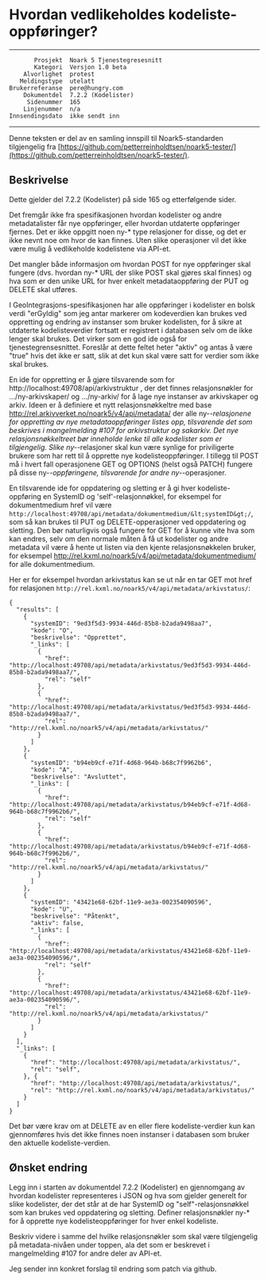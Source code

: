 Hvordan vedlikeholdes kodeliste-oppføringer?
============================================

 ------------------  ---------------------------------
           Prosjekt  Noark 5 Tjenestegresesnitt
           Kategori  Versjon 1.0 beta
        Alvorlighet  protest
       Meldingstype  utelatt
    Brukerreferanse  pere@hungry.com
        Dokumentdel  7.2.2 (Kodelister)
         Sidenummer  165
        Linjenummer  n/a
    Innsendingsdato  ikke sendt inn
 ------------------  ---------------------------------

Denne teksten er del av en samling innspill til Noark5-standarden
tilgjengelig fra [https://github.com/petterreinholdtsen/noark5-tester/](https://github.com/petterreinholdtsen/noark5-tester/).

Beskrivelse
-----------

Dette gjelder del 7.2.2 (Kodelister) på side 165 og etterfølgende
sider.

Det fremgår ikke fra spesifikasjonen hvordan kodelister og andre
metadatalister får nye oppføringer, eller hvordan utdaterte
oppføringer fjernes.  Det er ikke oppgitt noen ny-* type relasjoner
for disse, og det er ikke nevnt noe om hvor de kan finnes.  Uten slike
operasjoner vil det ikke være mulig å vedlikeholde kodelistene via
API-et.

Det mangler både informasjon om hvordan POST for nye oppføringer skal
fungere (dvs. hvordan ny-* URL der slike POST skal gjøres skal finnes)
og hva som er den unike URL for hver enkelt metadataoppføring der PUT
og DELETE skal utføres.

I GeoIntegrasjons-spesifikasjonen har alle oppføringer i kodelister
en bolsk verdi "erGyldig" som jeg antar markerer om kodeverdien kan
brukes ved oppretting og endring av instanser som bruker kodelisten,
for å sikre at utdaterte kodelisteverdier fortsatt er registrert i
databasen selv om de ikke lenger skal brukes.  Det virker som en god
ide også for tjenestegrensesnittet.  Foreslår at dette feltet heter
"aktiv" og antas å være "true" hvis det ikke er satt, slik at det kun
skal være satt for verdier som ikke skal brukes.

En ide for oppretting er å gjøre tilsvarende som for
http://localhost:49708/api/arkivstruktur , der det
finnes relasjonsnøkler for .../ny-arkivskaper/ og .../ny-arkiv/ for å
lage nye instanser av arkivskaper og arkiv.  Ideen er å definiere et
nytt relasjonsnøkkeltre med base
http://rel.arkivverket.no/noark5/v4/api/metadata/ der alle
ny-*-relasjonene for oppretting av nye metadataoppføringer listes opp,
tilsvarende det som beskrives i mangelmelding #107 for arkivstruktur
og sakarkiv.  Det nye relasjonsnøkkeltreet bør inneholde lenke til
alle kodelister som er tilgjengelig.  Slike ny-*-relasjoner skal kun
være synlige for priviligerte brukere som har rett til å opprette nye
kodelisteoppføringer.  I tillegg til POST må i hvert fall operasjonene
GET og OPTIONS (helst også PATCH) fungere på disse ny-*-oppføringene,
tilsvarende for andre ny-*-operasjoner.

En tilsvarende ide for oppdatering og sletting er å gi hver
kodeliste-oppføring en SystemID og 'self'-relasjonnøkkel, for eksempel
for dokumentmedium href vil være
`http://localhost:49708/api/metadata/dokumentmedium/&lt;systemID&gt;/`,
som så kan brukes til PUT og DELETE-opperasjoner ved oppdatering og
sletting.  Den bør naturligvis også fungere for GET for å kunne vite
hva som kan endres, selv om den normale måten å få ut kodelister og
andre metadata vil være å hente ut listen via den kjente
relasjonsnøkkelen bruker, for eksempel
http://rel.kxml.no/noark5/v4/api/metadata/dokumentmedium/ for alle
dokumentmedium.

Her er for eksempel hvordan arkivstatus kan se ut når en tar GET mot
href for relasjonen
`http://rel.kxml.no/noark5/v4/api/metadata/arkivstatus/`:


```
{
  "results": [
    {
      "systemID": "9ed3f5d3-9934-446d-85b8-b2ada9498aa7",
      "kode": "O",
      "beskrivelse": "Opprettet",
      "_links": [
        {
          "href": "http://localhost:49708/api/metadata/arkivstatus/9ed3f5d3-9934-446d-85b8-b2ada9498aa7/",
          "rel": "self"
        },
        {
          "href": "http://localhost:49708/api/metadata/arkivstatus/9ed3f5d3-9934-446d-85b8-b2ada9498aa7/",
          "rel": "http://rel.kxml.no/noark5/v4/api/metadata/arkivstatus/"
        }
      ]
    },
    {
      "systemID": "b94eb9cf-e71f-4d68-964b-b68c7f9962b6",
      "kode": "A",
      "beskrivelse": "Avsluttet",
      "_links": [
        {
          "href": "http://localhost:49708/api/metadata/arkivstatus/b94eb9cf-e71f-4d68-964b-b68c7f9962b6/",
          "rel": "self"
        },
        {
          "href": "http://localhost:49708/api/metadata/arkivstatus/b94eb9cf-e71f-4d68-964b-b68c7f9962b6/",
          "rel": "http://rel.kxml.no/noark5/v4/api/metadata/arkivstatus/"
        }
      ]
    },
    {
      "systemID": "43421e68-62bf-11e9-ae3a-002354090596",
      "kode": "U",
      "beskrivelse": "Påtenkt",
      "aktiv": false,
      "_links": [
        {
          "href": "http://localhost:49708/api/metadata/arkivstatus/43421e68-62bf-11e9-ae3a-002354090596/",
          "rel": "self"
        },
        {
          "href": "http://localhost:49708/api/metadata/arkivstatus/43421e68-62bf-11e9-ae3a-002354090596/",
          "rel": "http://rel.kxml.no/noark5/v4/api/metadata/arkivstatus/"
        }
      ]
    }
  ],
  "_links": [
    {
      "href": "http://localhost:49708/api/metadata/arkivstatus/",
      "rel": "self",
    }, {
      "href": "http://localhost:49708/api/metadata/arkivstatus/",
      "rel": "http://rel.kxml.no/noark5/v4/api/metadata/arkivstatus/"
    }
  ]
}
```

Det bør være krav om at DELETE av en eller flere kodeliste-verdier kun
kan gjennomføres hvis det ikke finnes noen instanser i databasen som
bruker den aktuelle kodeliste-verdien.

Ønsket endring
--------------

Legg inn i starten av dokumentdel 7.2.2 (Kodelister) en gjennomgang av
hvordan kodelister representeres i JSON og hva som gjelder generelt
for slike kodelister, der det står at de har SystemID og "self"-relasjonsnøkkel
som kan brukes ved oppdatering og sletting.  Definer relasjonsnøkler
ny-* for å opprette nye kodelisteoppføringer for hver enkel
kodeliste.

Beskriv videre i samme del hvilke relasjonsnøkler som skal være
tilgjengelig på metadata-nivåen under toppen, ala det som er beskrevet
i mangelmelding #107 for andre deler av API-et.

Jeg sender inn konkret forslag til endring som patch via github.

